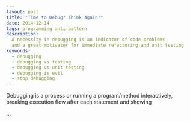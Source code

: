 ```yaml
---
layout: post
title: "Time to Debug? Think Again!"
date: 2014-12-14
tags: programming anti-pattern
description:
  A necessity in debugging is an indicator of code problems
  and a great motivator for immediate refactoring and unit testing
keywords:
  - debugging
  - debugging vs testing
  - debugging vs unit testing
  - debugging is evil
  - stop debugging
---
```


Debugging is a process or running a program/method interactively,
breaking execution flow after each statement and showing

<!--more-->

...
